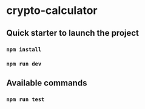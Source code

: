 # crypto-calculator

## Quick starter to launch the project
### `npm install`
### `npm run dev`

## Available commands

### `npm run test`